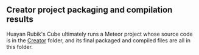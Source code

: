  ## Creator project packaging and compilation results

Huayan Rubik's Cube ultimately runs a Meteor project whose source code is in the [Creator](/creator) folder, and its final packaged and compiled files are all in this folder.